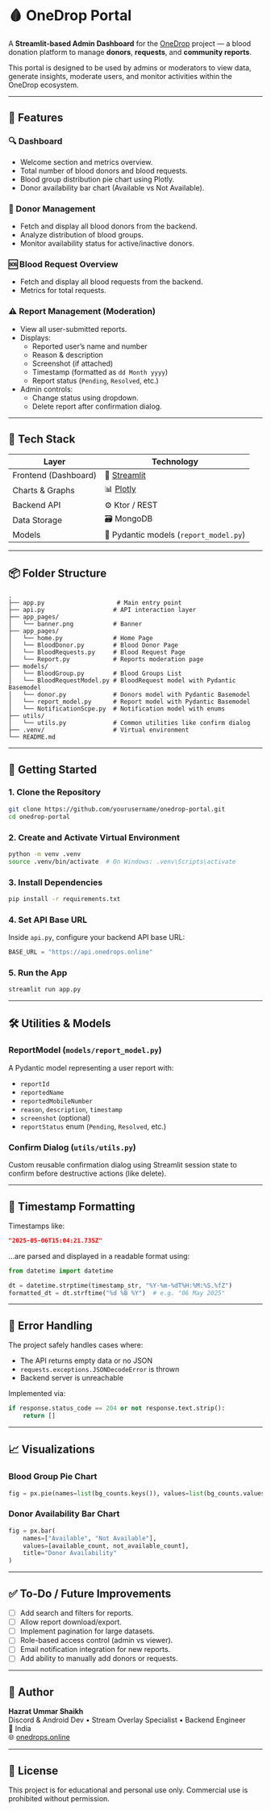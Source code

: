 # 🩸 OneDrop Portal

A **Streamlit-based Admin Dashboard** for the [OneDrop](https://onedrops.online) project — a blood donation platform to manage **donors**, **requests**, and **community reports**.

This portal is designed to be used by admins or moderators to view data, generate insights, moderate users, and monitor activities within the OneDrop ecosystem.


---

## 🚀 Features

### 🔍 Dashboard
- Welcome section and metrics overview.
- Total number of blood donors and blood requests.
- Blood group distribution pie chart using Plotly.
- Donor availability bar chart (Available vs Not Available).

### 💉 Donor Management
- Fetch and display all blood donors from the backend.
- Analyze distribution of blood groups.
- Monitor availability status for active/inactive donors.

### 🆘 Blood Request Overview
- Fetch and display all blood requests from the backend.
- Metrics for total requests.

### ⚠️ Report Management (Moderation)
- View all user-submitted reports.
- Displays:
  - Reported user’s name and number
  - Reason & description
  - Screenshot (if attached)
  - Timestamp (formatted as `dd Month yyyy`)
  - Report status (`Pending`, `Resolved`, etc.)
- Admin controls:
  - Change status using dropdown.
  - Delete report after confirmation dialog.

---

## 🧱 Tech Stack

| Layer               | Technology                         |
|--------------------|-------------------------------------|
| Frontend (Dashboard) | 🧪 [Streamlit](https://streamlit.io) |
| Charts & Graphs    | 📊 [Plotly](https://plotly.com/python/) |
| Backend API        | ⚙️ Ktor / REST |
| Data Storage       | 🗃️ MongoDB                         |
| Models             | 🐍 Pydantic models (`report_model.py`) |

---

## 📦 Folder Structure

```
.
├── app.py                    # Main entry point
├── api.py                   # API interaction layer
├── app_pages/
│   └── banner.png           # Banner
├── app_pages/
│   └── home.py              # Home Page
│   └── BloodDonor.py        # Blood Donor Page
│   └── BloodRequests.py     # Blood Request Page
│   └── Report.py            # Reports moderation page
├── models/
│   └── BloodGroup.py        # Blood Groups List
│   └── BloodRequestModel.py # BloodRequest model with Pydantic Basemodel
│   └── donor.py             # Donors model with Pydantic Basemodel
│   └── report_model.py      # Report model with Pydantic Basemodel
│   └── NotificationScpe.py  # Notification model with enums
├── utils/
│   └── utils.py             # Common utilities like confirm dialog
├── .venv/                   # Virtual environment
└── README.md
```

---

## 🧪 Getting Started

### 1. Clone the Repository

```bash
git clone https://github.com/yourusername/onedrop-portal.git
cd onedrop-portal
```

### 2. Create and Activate Virtual Environment

```bash
python -m venv .venv
source .venv/bin/activate  # On Windows: .venv\Scripts\activate
```

### 3. Install Dependencies

```bash
pip install -r requirements.txt
```

### 4. Set API Base URL

Inside `api.py`, configure your backend API base URL:

```python
BASE_URL = "https://api.onedrops.online"
```

### 5. Run the App

```bash
streamlit run app.py
```

---

## 🛠️ Utilities & Models

### ReportModel (`models/report_model.py`)

A Pydantic model representing a user report with:

- `reportId`
- `reportedName`
- `reportedMobileNumber`
- `reason`, `description`, `timestamp`
- `screenshot` (optional)
- `reportStatus` enum (`Pending`, `Resolved`, etc.)

### Confirm Dialog (`utils/utils.py`)

Custom reusable confirmation dialog using Streamlit session state to confirm before destructive actions (like delete).

---

## 📅 Timestamp Formatting

Timestamps like:

```json
"2025-05-06T15:04:21.735Z"
```

...are parsed and displayed in a readable format using:

```python
from datetime import datetime

dt = datetime.strptime(timestamp_str, "%Y-%m-%dT%H:%M:%S.%fZ")
formatted_dt = dt.strftime("%d %B %Y")  # e.g. "06 May 2025"
```

---

## 🧹 Error Handling

The project safely handles cases where:
- The API returns empty data or no JSON
- `requests.exceptions.JSONDecodeError` is thrown
- Backend server is unreachable

Implemented via:

```python
if response.status_code == 204 or not response.text.strip():
    return []
```

---

## 📈 Visualizations

### Blood Group Pie Chart

```python
fig = px.pie(names=list(bg_counts.keys()), values=list(bg_counts.values()), title="Blood Group Distribution")
```

### Donor Availability Bar Chart

```python
fig = px.bar(
    names=["Available", "Not Available"],
    values=[available_count, not_available_count],
    title="Donor Availability"
)
```

---

## ✅ To-Do / Future Improvements

- [ ] Add search and filters for reports.
- [ ] Allow report download/export.
- [ ] Implement pagination for large datasets.
- [ ] Role-based access control (admin vs viewer).
- [ ] Email notification integration for new reports.
- [ ] Add ability to manually add donors or requests.

---

## 👤 Author

**Hazrat Ummar Shaikh**  
Discord & Android Dev • Stream Overlay Specialist • Backend Engineer  
📍 India  
🌐 [onedrops.online](https://onedrops.online)

---

## 📝 License

This project is for educational and personal use only. Commercial use is prohibited without permission.